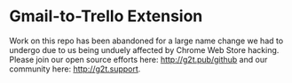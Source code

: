 Gmail-to-Trello Extension
=========================

Work on this repo has been abandoned for a large name change we had to undergo due to us being unduely affected by Chrome Web Store hacking. Please join our open source efforts here: http://g2t.pub/github and our community here: http://g2t.support.
